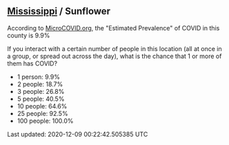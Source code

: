 
## [Mississippi](/united-states/mississippi) / Sunflower

According to [MicroCOVID.org](http://microcovid.org),
the "Estimated Prevalence" of COVID in this county is 9.9%

If you interact with a certain number of people in this location
(all at once in a group, or spread out across the day), what is the chance that
1 or more of them has COVID?

- 1 person: 9.9%
- 2 people: 18.7%
- 3 people: 26.8%
- 5 people: 40.5%
- 10 people: 64.6%
- 25 people: 92.5%
- 100 people: 100.0%

Last updated: 2020-12-09 00:22:42.505385 UTC
